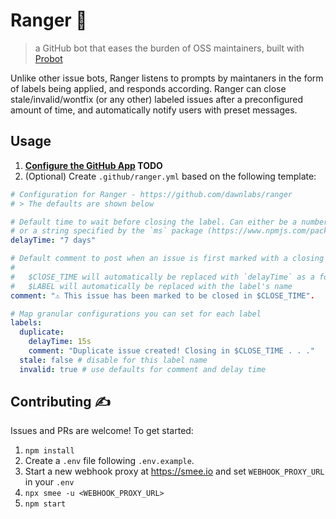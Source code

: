 # Ranger 🌿

> a GitHub bot that eases the burden of OSS maintainers, built with [Probot](https://github.com/probot/probot)

Unlike other issue bots, Ranger listens to prompts by maintaners in the form of labels being applied, and responds according. Ranger can close stale/invalid/wontfix (or any other) labeled issues after a preconfigured amount of time, and automatically notify users with preset messages.

## Usage

1. **[Configure the GitHub App](https://github.com/marketplace/ranger) TODO**
2. (Optional) Create `.github/ranger.yml` based on the following template:

```yml
# Configuration for Ranger - https://github.com/dawnlabs/ranger
# > The defaults are shown below

# Default time to wait before closing the label. Can either be a number in milliseconds
# or a string specified by the `ms` package (https://www.npmjs.com/package/ms)
delayTime: "7 days"

# Default comment to post when an issue is first marked with a closing label
#
#   $ClOSE_TIME will automatically be replaced with `delayTime` as a formatted string (e.g. '7 days')
#   $LABEL will automatically be replaced with the label's name
comment: "⚠️ This issue has been marked to be closed in $CLOSE_TIME".

# Map granular configurations you can set for each label
labels:
  duplicate:
    delayTime: 15s
    comment: "Duplicate issue created! Closing in $CLOSE_TIME . . ."
  stale: false # disable for this label name
  invalid: true # use defaults for comment and delay time
```

## Contributing ✍️

Issues and PRs are welcome! To get started:

1. `npm install`
2. Create a `.env` file following `.env.example`.
3. Start a new webhook proxy at https://smee.io and set `WEBHOOK_PROXY_URL` in your `.env`
4. `npx smee -u <WEBHOOK_PROXY_URL>`
5. `npm start`

